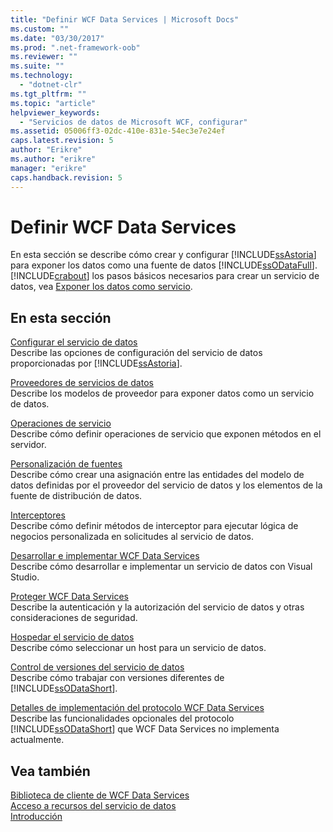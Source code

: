 ```yaml
---
title: "Definir WCF Data Services | Microsoft Docs"
ms.custom: ""
ms.date: "03/30/2017"
ms.prod: ".net-framework-oob"
ms.reviewer: ""
ms.suite: ""
ms.technology: 
  - "dotnet-clr"
ms.tgt_pltfrm: ""
ms.topic: "article"
helpviewer_keywords: 
  - "Servicios de datos de Microsoft WCF, configurar"
ms.assetid: 05006ff3-02dc-410e-831e-54ec3e7e24ef
caps.latest.revision: 5
author: "Erikre"
ms.author: "erikre"
manager: "erikre"
caps.handback.revision: 5
---
```

# Definir WCF Data Services
En esta sección se describe cómo crear y configurar [!INCLUDE[ssAstoria](../../../../includes/ssastoria-md.md)] para exponer los datos como una fuente de datos [!INCLUDE[ssODataFull](../../../../includes/ssodatafull-md.md)].  [!INCLUDE[crabout](../../../../includes/crabout-md.md)] los pasos básicos necesarios para crear un servicio de datos, vea [Exponer los datos como servicio](../../../../docs/framework/data/wcf/exposing-your-data-as-a-service-wcf-data-services.md).  
  
## En esta sección  
 [Configurar el servicio de datos](../../../../docs/framework/data/wcf/configuring-the-data-service-wcf-data-services.md)  
 Describe las opciones de configuración del servicio de datos proporcionadas por [!INCLUDE[ssAstoria](../../../../includes/ssastoria-md.md)].  
  
 [Proveedores de servicios de datos](../../../../docs/framework/data/wcf/data-services-providers-wcf-data-services.md)  
 Describe los modelos de proveedor para exponer datos como un servicio de datos.  
  
 [Operaciones de servicio](../../../../docs/framework/data/wcf/service-operations-wcf-data-services.md)  
 Describe cómo definir operaciones de servicio que exponen métodos en el servidor.  
  
 [Personalización de fuentes](../../../../docs/framework/data/wcf/feed-customization-wcf-data-services.md)  
 Describe cómo crear una asignación entre las entidades del modelo de datos definidas por el proveedor del servicio de datos y los elementos de la fuente de distribución de datos.  
  
 [Interceptores](../../../../docs/framework/data/wcf/interceptors-wcf-data-services.md)  
 Describe cómo definir métodos de interceptor para ejecutar lógica de negocios personalizada en solicitudes al servicio de datos.  
  
 [Desarrollar e implementar WCF Data Services](../../../../docs/framework/data/wcf/developing-and-deploying-wcf-data-services.md)  
 Describe cómo desarrollar e implementar un servicio de datos con Visual Studio.  
  
 [Proteger WCF Data Services](../../../../docs/framework/data/wcf/securing-wcf-data-services.md)  
 Describe la autenticación y la autorización del servicio de datos y otras consideraciones de seguridad.  
  
 [Hospedar el servicio de datos](../../../../docs/framework/data/wcf/hosting-the-data-service-wcf-data-services.md)  
 Describe cómo seleccionar un host para un servicio de datos.  
  
 [Control de versiones del servicio de datos](../../../../docs/framework/data/wcf/data-service-versioning-wcf-data-services.md)  
 Describe cómo trabajar con versiones diferentes de [!INCLUDE[ssODataShort](../../../../includes/ssodatashort-md.md)].  
  
 [Detalles de implementación del protocolo WCF Data Services](../../../../docs/framework/data/wcf/wcf-data-services-protocol-implementation-details.md)  
 Describe las funcionalidades opcionales del protocolo [!INCLUDE[ssODataShort](../../../../includes/ssodatashort-md.md)] que WCF Data Services no implementa actualmente.  
  
## Vea también  
 [Biblioteca de cliente de WCF Data Services](../../../../docs/framework/data/wcf/wcf-data-services-client-library.md)   
 [Acceso a recursos del servicio de datos](../../../../docs/framework/data/wcf/accessing-data-service-resources-wcf-data-services.md)   
 [Introducción](../../../../docs/framework/data/wcf/getting-started-with-wcf-data-services.md)